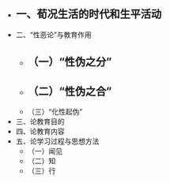 - 一、荀况生活的时代和生平活动
	-
- 二、“性恶论”与教育作用
	- （一）“性伪之分”
		-
	- （二）“性伪之合”
		-
	- （三）“化性起伪”
- 三、论教育目的
- 四、论教育内容
- 五、论学习过程与思想方法
	- （一）闻见
	- （二）知
	- （三）行